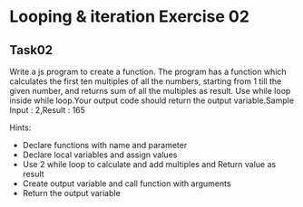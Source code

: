 # Looping & iteration Exercise 02
## Task02
Write a js program to create a function. The program has a function which calculates the first ten multiples of all the numbers, starting from 1 till the given number, and returns sum of all the multiples as result. Use while loop inside while loop.Your output code should return the output variable.Sample Input : 2,Result : 165

Hints:

- Declare functions with name and parameter
- Declare local variables and assign values
- Use 2 while loop to calculate and add multiples and Return value as result
- Create output variable and call function with arguments
- Return the output variable